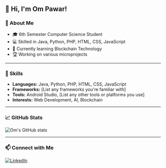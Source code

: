 ## 👋 Hi, I'm Om Pawar!

### 🚀 About Me
- 🎓 6th Semester Computer Science Student
- 💻 Skilled in Java, Python, PHP, HTML, CSS, JavaScript
- 🌱 Currently learning Blockchain Technology
- 🏆 Working on various microprojects

---

### 🔧 Skills
- **Languages:** Java, Python, PHP, HTML, CSS, JavaScript
- **Frameworks:** [List any frameworks you're familiar with]
- **Tools:** Android Studio, [List any other tools or platforms you use]
- **Interests:** Web Development, AI, Blockchain

---

### 📈 GitHub Stats
![Om's GitHub stats](https://github-readme-stats.vercel.app/api?username=Om-Pawar-9834&show_icons=true&theme=dark)

---

### 📫 Connect with Me
[![LinkedIn](https://img.shields.io/badge/LinkedIn-Connect-blue?logo=linkedin)](https://www.linkedin.com/in/om-pawar-a5307b330)
